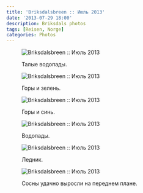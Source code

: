 ```yaml
---
title: 'Briksdalsbreen :: Июль 2013'
date: '2013-07-29 18:00'
description: Briksdals photos
tags: [Reisen, Norge]
categories: Photos
---
```

<figure>
	<img src="{{urls.media}}/1375131652263-600.jpeg" alt="Briksdalsbreen :: Июль 2013" />
	<figcaption><p>Талые водопады.</p></figcaption>
</figure>

<figure>
	<img src="{{urls.media}}/1375131656998-600.jpeg" alt="Briksdalsbreen :: Июль 2013" />
	<figcaption><p>Горы и зелень.</p></figcaption>
</figure>

<figure>
	<img src="{{urls.media}}/1375131686426-600.jpeg" alt="Briksdalsbreen :: Июль 2013" />
	<figcaption><p>Горы и синь.</p></figcaption>
</figure>

<figure>
	<img src="{{urls.media}}/1375131668301-600.jpeg" alt="Briksdalsbreen :: Июль 2013" />
	<figcaption><p>Водопады.</p></figcaption>
</figure>

<figure>
	<img src="{{urls.media}}/1375131674243-600.jpeg" alt="Briksdalsbreen :: Июль 2013" />
	<figcaption><p>Ледник.</p></figcaption>
</figure>

<figure>
	<img src="{{urls.media}}/1375131680501-600.jpeg" alt="Briksdalsbreen :: Июль 2013" />
	<figcaption><p>Сосны удачно выросли на переднем плане.</p></figcaption>
</figure>
